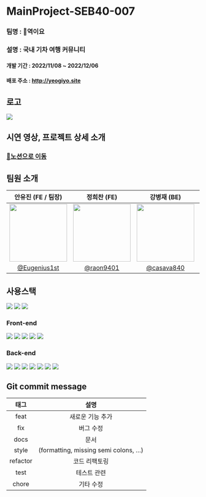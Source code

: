 # MainProject-SEB40-007
### 팀명 : 🚂역이요
### 설명 : 국내 기차 여행 커뮤니티
#### 개발 기간 : 2022/11/08 ~ 2022/12/06
#### 배포 주소 : http://yeogiyo.site

## 로고
<img src = "https://pre-032-bucket.s3.ap-northeast-2.amazonaws.com/text_logo_ver4.png" >
      
## 시연 영상, 프로젝트 상세 소개
### <a href = "https://codestates.notion.site/40-Team007-f5f31466aa20417597fde76d78641813">📝노션으로 이동</a>

## 팀원 소개
|안유진 (FE / 팀장)|정희찬 (FE)|강병재 (BE)|조성웅 (BE)|
|:-:|:-:|:-:|:-:|
|<img src="https://s3.us-west-2.amazonaws.com/secure.notion-static.com/3e6936a1-faae-4373-9a29-5f77535fe8f1/Untitled_%283%29.png?X-Amz-Algorithm=AWS4-HMAC-SHA256&X-Amz-Content-Sha256=UNSIGNED-PAYLOAD&X-Amz-Credential=AKIAT73L2G45EIPT3X45%2F20221204%2Fus-west-2%2Fs3%2Faws4_request&X-Amz-Date=20221204T052813Z&X-Amz-Expires=86400&X-Amz-Signature=20cc0721e9622324696998ae9079e471c34cf490b4ee53126e9c716b4cbb2392&X-Amz-SignedHeaders=host&response-content-disposition=filename%3D%22Untitled%2520%283%29.png%22&x-id=GetObject" width=150>|<img src="https://s3.us-west-2.amazonaws.com/secure.notion-static.com/e1f0ac5b-3cd0-4ca0-89b7-d36b5023c6b8/%EB%82%B4%EC%82%AC%EC%A7%84.png?X-Amz-Algorithm=AWS4-HMAC-SHA256&X-Amz-Content-Sha256=UNSIGNED-PAYLOAD&X-Amz-Credential=AKIAT73L2G45EIPT3X45%2F20221204%2Fus-west-2%2Fs3%2Faws4_request&X-Amz-Date=20221204T052831Z&X-Amz-Expires=86400&X-Amz-Signature=4c3794d1c9580dc1577b68b145cbfaee36f2f68561c417d289d9545ca2d649c0&X-Amz-SignedHeaders=host&response-content-disposition=filename%3D%22%25EB%2582%25B4%25EC%2582%25AC%25EC%25A7%2584.png%22&x-id=GetObject" width=150 >|<img src="https://s3.us-west-2.amazonaws.com/secure.notion-static.com/b72ae129-1538-49f1-89b7-74ae0953c6e9/%EB%B3%91%EC%9E%AC%EB%8B%98.png?X-Amz-Algorithm=AWS4-HMAC-SHA256&X-Amz-Content-Sha256=UNSIGNED-PAYLOAD&X-Amz-Credential=AKIAT73L2G45EIPT3X45%2F20221204%2Fus-west-2%2Fs3%2Faws4_request&X-Amz-Date=20221204T052912Z&X-Amz-Expires=86400&X-Amz-Signature=c4ee11a315078531483f744f66ba7c4fae19055f688d1ad8584f0317334d68ac&X-Amz-SignedHeaders=host&response-content-disposition=filename%3D%22%25EB%25B3%2591%25EC%259E%25AC%25EB%258B%2598.png%22&x-id=GetObject" width=150>|<img src="https://s3.us-west-2.amazonaws.com/secure.notion-static.com/a0af3dbc-4c0f-4494-b00d-b4a158b64724/asd.png?X-Amz-Algorithm=AWS4-HMAC-SHA256&X-Amz-Content-Sha256=UNSIGNED-PAYLOAD&X-Amz-Credential=AKIAT73L2G45EIPT3X45%2F20221204%2Fus-west-2%2Fs3%2Faws4_request&X-Amz-Date=20221204T052856Z&X-Amz-Expires=86400&X-Amz-Signature=aefb305c2b6451a123872b5211f294c4469c0e94b26b1755d6d725192f4a9d4f&X-Amz-SignedHeaders=host&response-content-disposition=filename%3D%22asd.png%22&x-id=GetObject" width=150>|
|[@Eugenius1st](https://github.com/Eugenius1st)|[@raon9401](https://github.com/raon9401)| [@casava840](https://github.com/casava840)   |[@woong-sung](https://github.com/woong-sung)|

## 사용스택

<img src="https://img.shields.io/badge/github-181717?style=for-the-badge&logo=github&logoColor=white"> <img src="https://img.shields.io/badge/git-F05032?style=for-the-badge&logo=git&logoColor=white"> <img src="https://img.shields.io/badge/amazonaws-232F3E?style=for-the-badge&logo=amazonaws&logoColor=white">

### Front-end
<img src="https://img.shields.io/badge/react-61DAFB?style=for-the-badge&logo=react&logoColor=white"> <img src="https://img.shields.io/badge/React Router-CA4245?style=for-the-badge&logo=ReactRouter&logoColor=white"/> <img src="https://img.shields.io/badge/React Query-FF4154?style=for-the-badge&logo=reactquery&logoColor=white"/> <img src="https://img.shields.io/badge/tailwindcss-06B6D4?style=for-the-badge&logo=tailwindcss&logoColor=white">
<img src="https://img.shields.io/badge/recoil-f26b00?style=for-the-badge&logo=recoil&logoColor=white">

### Back-end
<img src="https://img.shields.io/badge/java-007396?style=for-the-badge&logo=java&logoColor=white"> <img src="https://img.shields.io/badge/spring-6DB33F?style=for-the-badge&logo=spring&logoColor=white"> <img src="https://img.shields.io/badge/springboot-6DB33F?style=for-the-badge&logo=springboot&logoColor=white"> <img src="https://camo.githubusercontent.com/49befa32300e8d3f71282963743f863d1eed0856ff4073fbcff0f25675912db5/68747470733a2f2f696d672e736869656c64732e696f2f62616467652f537072696e672053656375726974792d3644423333463f7374796c653d666f722d7468652d6261646765266c6f676f3d537072696e67205365637572697479266c6f676f436f6c6f723d7768697465"> <img src="https://camo.githubusercontent.com/ef6c19e247d89935d87fb7ea73b33f638e108fd495b65b5efd9e828bc1f36455/68747470733a2f2f696d672e736869656c64732e696f2f62616467652f537072696e672044617461204a50412d3041424635333f7374796c653d666f722d7468652d6261646765"> <img src="https://img.shields.io/badge/gradle-02303A?style=for-the-badge&logo=gradle&logoColor=white"> <img src="https://img.shields.io/badge/mysql-4479A1?style=for-the-badge&logo=mysql&logoColor=white"> 

## Git commit message
|태그|설명|
|:-:|:-:|
|feat|새로운 기능 추가|
|fix|버그 수정|
|docs|문서|
|style|(formatting, missing semi colons, …)|
|refactor|코드 리팩토링|
|test|테스트 관련|
|chore|기타 수정|
